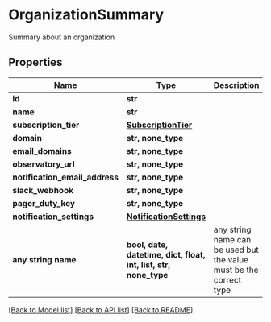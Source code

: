 # OrganizationSummary

Summary about an organization

## Properties
Name | Type | Description | Notes
------------ | ------------- | ------------- | -------------
**id** | **str** |  | 
**name** | **str** |  | [optional] 
**subscription_tier** | [**SubscriptionTier**](SubscriptionTier.md) |  | [optional] 
**domain** | **str, none_type** |  | [optional] 
**email_domains** | **str, none_type** |  | [optional] 
**observatory_url** | **str, none_type** |  | [optional] 
**notification_email_address** | **str, none_type** |  | [optional] 
**slack_webhook** | **str, none_type** |  | [optional] 
**pager_duty_key** | **str, none_type** |  | [optional] 
**notification_settings** | [**NotificationSettings**](NotificationSettings.md) |  | [optional] 
**any string name** | **bool, date, datetime, dict, float, int, list, str, none_type** | any string name can be used but the value must be the correct type | [optional]

[[Back to Model list]](../README.md#documentation-for-models) [[Back to API list]](../README.md#documentation-for-api-endpoints) [[Back to README]](../README.md)


